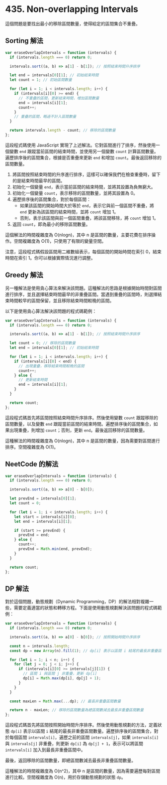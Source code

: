 # 435. Non-overlapping Intervals

這個問題是要找出最小的移除區間數量，使得給定的區間集合不重疊。

## Sorting 解法

```javascript
var eraseOverlapIntervals = function (intervals) {
  if (intervals.length === 0) return 0;

  intervals.sort((a, b) => a[1] - b[1]); // 按照結束時間升序排序

  let end = intervals[0][1]; // 初始結束時間
  let count = 1; // 初始區間數量

  for (let i = 1; i < intervals.length; i++) {
    if (intervals[i][0] >= end) {
      // 不重疊的區間，更新結束時間，增加區間數量
      end = intervals[i][1];
      count++;
    }
    // 重疊的區間，略過不計入區間數量
  }

  return intervals.length - count; // 移除的區間數量
};
```

這段程式碼使用 JavaScript 實現了上述解法。它對區間進行了排序，然後使用一個變數 `end` 跟蹤當前區間的結束時間，並使用另一個變數 `count` 計算區間數量。遍歷排序後的區間集合，根據是否重疊來更新 `end` 和增加 `count`。最後返回移除的區間數量。

1. 將區間按照結束時間的升序進行排序，這樣可以確保我們在檢查重疊時，留下的是結束時間最早的區間。
2. 初始化一個變量 `end`，表示當前區間的結束時間，並將其設置為負無窮大。
3. 初始化一個變量 `count`，表示移除的區間數量，並將其設置為 0。
4. 遍歷排序後的區間集合，對於每個區間：
   - 如果該區間的開始時間大於等於 `end`，表示它與前一個區間不重疊，將 `end` 更新為該區間的結束時間，並將 `count` 增加 1。
   - 否則，表示該區間與前一個區間重疊，將該區間移除，將 `count` 增加 1。
5. 返回 `count`，即為最小的移除區間數量。

這個解法的時間複雜度為 O(nlogn)，其中 n 是區間的數量，主要花費在排序操作。空間複雜度為 O(1)，只使用了有限的變量空間。

注意，這段程式碼假設區間用二維數組表示，每個區間的開始時間在索引 0，結束時間在索引 1。你可以根據實際情況進行調整。

## Greedy 解法

另一種解法是使用貪心算法來解決該問題。這種解法的思路是根據開始時間對區間進行排序，並且選擇結束時間最早的非重疊區間。當遇到重疊的區間時，則選擇結束時間較早的區間保留，並且移除結束時間較晚的區間。

以下是使用貪心算法解決該問題的程式碼範例：

```javascript
var eraseOverlapIntervals = function (intervals) {
  if (intervals.length === 0) return 0;

  intervals.sort((a, b) => a[1] - b[1]); // 按照結束時間升序排序

  let count = 0; // 移除的區間數量
  let end = intervals[0][1]; // 初始結束時間

  for (let i = 1; i < intervals.length; i++) {
    if (intervals[i][0] < end) {
      // 出現重疊，移除結束時間較晚的區間
      count++;
    } else {
      // 更新結束時間
      end = intervals[i][1];
    }
  }

  return count;
};
```

這段程式碼首先將區間按照結束時間升序排序。然後使用變數 `count` 跟蹤移除的區間數量，以及變數 `end` 跟蹤當前區間的結束時間。遍歷排序後的區間集合，如果出現重疊，則增加 `count`；否則，更新 `end`。最後返回移除的區間數量。

這種解法的時間複雜度為 O(nlogn)，其中 n 是區間的數量，因為需要對區間進行排序。空間複雜度為 O(1)。

## NeetCode 的解法

```js
var eraseOverlapIntervals = function (intervals) {
  if (intervals.length === 0) return 0;

  intervals.sort((a, b) => a[0] - b[0]);

  let prevEnd = intervals[0][1];
  let count = 0;

  for (let i = 1; i < intervals.length; i++) {
    let start = intervals[i][0];
    let end = intervals[i][1];

    if (start >= prevEnd) {
      prevEnd = end;
    } else {
      count++;
      prevEnd = Math.min(end, prevEnd);
    }
  }

  return count;
};
```

## DP 解法

對於這個問題，動態規劃（Dynamic Programming，DP）的解法相對複雜一些，需要定義適當的狀態和轉移方程。下面是使用動態規劃解決該問題的程式碼範例：

```javascript
var eraseOverlapIntervals = function (intervals) {
  if (intervals.length === 0) return 0;

  intervals.sort((a, b) => a[0] - b[0]); // 按照開始時間升序排序

  const n = intervals.length;
  const dp = new Array(n).fill(1); // dp[i] 表示以區間 i 結尾的最長非重疊區間數量

  for (let i = 1; i < n; i++) {
    for (let j = 0; j < i; j++) {
      if (intervals[i][0] >= intervals[j][1]) {
        // 區間 i 與區間 j 非重疊，更新 dp[i]
        dp[i] = Math.max(dp[i], dp[j] + 1);
      }
    }
  }

  const maxLen = Math.max(...dp); // 最長非重疊區間數量

  return n - maxLen; // 移除的區間數量為總區間數減去最長非重疊區間數量
};
```

這段程式碼首先將區間按照開始時間升序排序。然後使用動態規劃的方法，定義狀態 `dp[i]` 表示以區間 `i` 結尾的最長非重疊區間數量。遍歷排序後的區間集合，對於每個區間 `intervals[i]`，遍歷之前的區間 `intervals[j]`，如果 `intervals[i]` 與 `intervals[j]` 非重疊，則更新 `dp[i]` 為 `dp[j] + 1`，表示可以將區間 `intervals[i]` 加入到最長非重疊區間中。

最後，返回移除的區間數量，即總區間數減去最長非重疊區間數量。

這種解法的時間複雜度為 O(n^2)，其中 n 是區間的數量，因為需要遍歷每對區間進行比較。空間複雜度為 O(n)，用於存儲動態規劃的狀態 `dp`。

